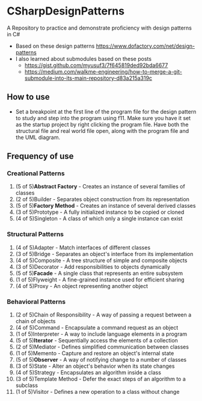 # CSharpDesignPatterns
A Repository to practice and demonstrate proficiency with design patterns in C#

- Based on these design patterns https://www.dofactory.com/net/design-patterns
- I also learned about submodules based on these posts
   - https://gist.github.com/myusuf3/7f645819ded92bda6677
   - https://medium.com/walkme-engineering/how-to-merge-a-git-submodule-into-its-main-repository-d83a215a319c

## How to use
- Set a breakpoint at the first line of the program file for the design pattern to study and step into the program using f11. Make sure you have it set as the startup project by right clicking the program file. Have both the structural file and real world file open, along with the program file and the UML diagram.


## Frequency of use
### Creational Patterns
1. (5 of 5)**Abstract Factory** - Creates an instance of several families of classes
2. (2 of 5)Builder - Separates object construction from its representation
3. (5 of 5)**Factory Method** - Creates an instance of several derived classes
4. (3 of 5)Prototype - A fully initialized instance to be copied or cloned
5. (4 of 5)Singleton - A class of which only a single instance can exist

### Structural Patterns
1. (4 of 5)Adapter - Match interfaces of different classes
2. (3 of 5)Bridge - Separates an object's interface from its implementation
3. (4 of 5)Composite - A tree structure of simple and composite objects
4. (3 of 5)Decorator - Add responsibilities to objects dynamically
5. (5 of 5)**Facade** - A single class that represents an entire subsystem
6. (1 of 5)Flyweight - A fine-grained instance used for efficient sharing
7. (4 of 5)Proxy - An object representing another object

### Behavioral Patterns
1. (2 of 5)Chain of Responsibility - A way of passing a request between a chain of objects
2. (4 of 5)Command - Encapsulate a command request as an object
3. (1 of 5)Interpreter - A way to include language elements in a program
4. (5 of 5)**Iterator** - Sequentially access the elements of a collection
5. (2 of 5)Mediator - Defines simplified communication between classes
6. (1 of 5)Memento - Capture and restore an object's internal state
7. (5 of 5)**Observer** - A way of notifying change to a number of classes
8. (3 of 5)State - Alter an object's behavior when its state changes
9. (4 of 5)Strategy - Encapsulates an algorithm inside a class
10. (3 of 5)Template Method - Defer the exact steps of an algorithm to a subclass
11. (1 of 5)Visitor - Defines a new operation to a class without change
